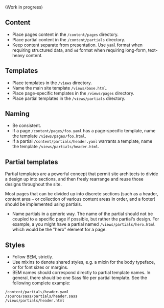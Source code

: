 (Work in progress)

## Content

- Place pages content in the `/content/pages` directory.
- Place partial content in the `/content/partials` directory.
- Keep content separate from presentation. Use `yaml` format when requiring structured data, and `md` format when requiring long-form, text-heavy content.

## Templates

- Place templates in the `/views` directory.
- Name the main site template `/views/base.html`.
- Place page-specific templates in the `/views/pages` directory.
- Place partial templates in the `/views/partials` directory.

## Naming

- Be consistent.
- If a page `/content/pages/foo.yaml` has a page-specific template, name the template `/views/pages/foo.html`.
- If a partial `/content/partials/header.yaml` warrants a template, name the template `/views/partials/header.html`.

## Partial templates

Partial templates are a powerful concept that permit site architects to divide a design up into sections, and then freely rearrange and reuse those designs throughout the site.

Most pages that can be divided up into discrete sections (such as a header, content area – or collection of various content areas in order, and a footer) should be implemented using partials.

- Name partials in a generic way. The name of the partial should not be coupled to a specific page if possible, but rather the partial's design. For example, a you might have a partial named `/views/partials/hero.html` which would be the "hero" element for a page.

## Styles

- Follow BEM, strictly.
- Use mixins to denote shared styles, e.g. a mixin for the body typeface, or for font sizes or margins.
- BEM names should correspond directly to partial template names. In general, there should be one Sass file per partial template. See the following complete example:

```
/content/partials/header.yaml
/source/sass/partials/header.sass
/views/partials/header.html
```
